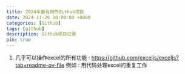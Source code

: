 ```yaml
---
title: 2024年最有用的Github项目
date: 2024-11-20 10:00:00 +0800
categories: [Github]
tags: [github]
description: Github项目记录
pin: true
---
```


1. 几乎可以操作excel的所有功能 : https://github.com/exceljs/exceljs?tab=readme-ov-file
例如 : 用代码处理excel的重复工作
